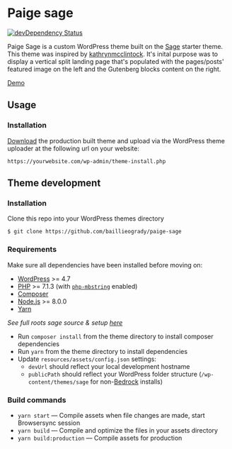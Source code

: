 # Paige sage
[![devDependency Status](https://img.shields.io/david/dev/roots/sage.svg?style=flat-square)](https://david-dm.org/baillieogrady/mincaso-sage#info=devDependencies)

Paige Sage is a custom WordPress theme built on the [Sage](https://github.com/roots/sage) starter theme. This theme was inspired by [kathrynmcclintock](http://www.kathrynmcclintock.com/). It's inital purpose was to display a vertical split landing page that's populated with the pages/posts' featured image on the left and the Gutenberg blocks content on the right. 

[Demo](https://paigenicole.uk/)

## Usage

### Installation

[Download](https://baillieogrady.com/downloads/paige-sage.zip) the production built theme and upload via the WordPress theme uploader at the following url on your website:

```
https://yourwebsite.com/wp-admin/theme-install.php
```

## Theme development

### Installation

Clone this repo into your WordPress themes directory

```
$ git clone https://github.com/baillieogrady/paige-sage
```

### Requirements

Make sure all dependencies have been installed before moving on:

* [WordPress](https://wordpress.org/) >= 4.7
* [PHP](https://secure.php.net/manual/en/install.php) >= 7.1.3 (with [`php-mbstring`](https://secure.php.net/manual/en/book.mbstring.php) enabled)
* [Composer](https://getcomposer.org/download/)
* [Node.js](http://nodejs.org/) >= 8.0.0
* [Yarn](https://yarnpkg.com/en/docs/install)

*See full roots sage source & setup [here](https://github.com/roots/sage)*

* Run `composer install` from the theme directory to install composer dependencies 
* Run `yarn` from the theme directory to install dependencies
* Update `resources/assets/config.json` settings:
  * `devUrl` should reflect your local development hostname
  * `publicPath` should reflect your WordPress folder structure (`/wp-content/themes/sage` for non-[Bedrock](https://roots.io/bedrock/) installs)

### Build commands

* `yarn start` — Compile assets when file changes are made, start Browsersync session
* `yarn build` — Compile and optimize the files in your assets directory
* `yarn build:production` — Compile assets for production

